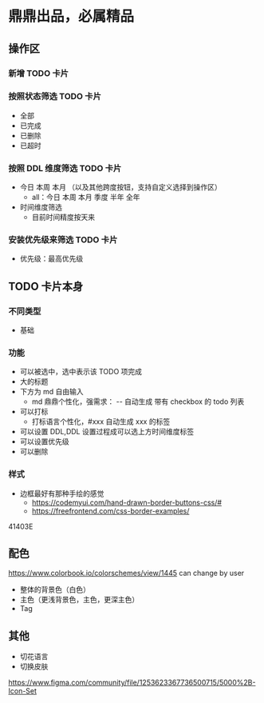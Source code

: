 # 鼎鼎出品，必属精品

## 操作区

### 新增 TODO 卡片

### 按照状态筛选 TODO 卡片

- 全部
- 已完成
- 已删除
- 已超时

### 按照 DDL 维度筛选 TODO 卡片

- 今日 本周 本月 （以及其他跨度按钮，支持自定义选择到操作区）
  - all：今日 本周 本月 季度 半年 全年
- 时间维度筛选
  - 目前时间精度按天来

### 安装优先级来筛选 TODO 卡片

- 优先级：最高优先级

## TODO 卡片本身

### 不同类型

- 基础

### 功能

- 可以被选中，选中表示该 TODO 项完成
- 大的标题
- 下方为 md 自由输入
  - md 鼎鼎个性化，强需求： -- 自动生成 带有 checkbox 的 todo 列表
- 可以打标
  - 打标语言个性化，#xxx 自动生成 xxx 的标签
- 可以设置 DDL,DDL 设置过程成可以选上方时间维度标签
- 可以设置优先级
- 可以删除

### 样式

- 边框最好有那种手绘的感觉
  - https://codemyui.com/hand-drawn-border-buttons-css/#
  - https://freefrontend.com/css-border-examples/

41403E

## 配色

https://www.colorbook.io/colorschemes/view/1445
can change by user

- 整体的背景色（白色）
- 主色（更浅背景色，主色，更深主色）
- Tag

## 其他

- 切花语言
- 切换皮肤

https://www.figma.com/community/file/1253623367736500715/5000%2B-Icon-Set
